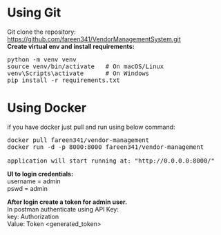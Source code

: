 
# Using Git
Git clone the repository: https://github.com/fareen341/VendorManagementSystem.git<br>
<b>Create virtual env and install requirements:</b>
<pre>python -m venv venv
source venv/bin/activate   # On macOS/Linux
venv\Scripts\activate      # On Windows
pip install -r requirements.txt
</pre>

# Using Docker
if you have docker just pull and run using below command:
<pre>
docker pull fareen341/vendor-management
docker run -d -p 8000:8000 fareen341/vendor-management
  
application will start running at: "http://0.0.0.0:8000/"
</pre>

<b>UI to login credentials:</b><br>
username = admin<br>
pswd = admin<br>

<b>After login create a token for admin user.</b><br>
In postman authenticate using API Key: <br>
key: Authorization<br>
Value: Token <generated_token><br>
